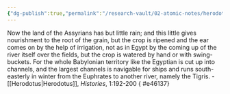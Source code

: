 ```yaml
---
{"dg-publish":true,"permalink":"/research-vault/02-atomic-notes/herodotus-on-mesopotamian-ecology/"}
---
```


Now the land of the Assyrians has but little rain; and this little gives nourishment to the root of the grain, but the crop is ripened and the ear comes on by the help of irrigation, not as in Egypt by the coming up of the river itself over the fields, but the crop is watered by hand or with swing-buckets. For the whole Babylonian territory like the Egyptian is cut up into channels, and the largest channels is navigable for ships and runs south-easterly in winter from the Euphrates to another river, namely the Tigris. - [[Herodotus\|Herodotus]], *Histories*, 1:192-200
{ #e46137}
